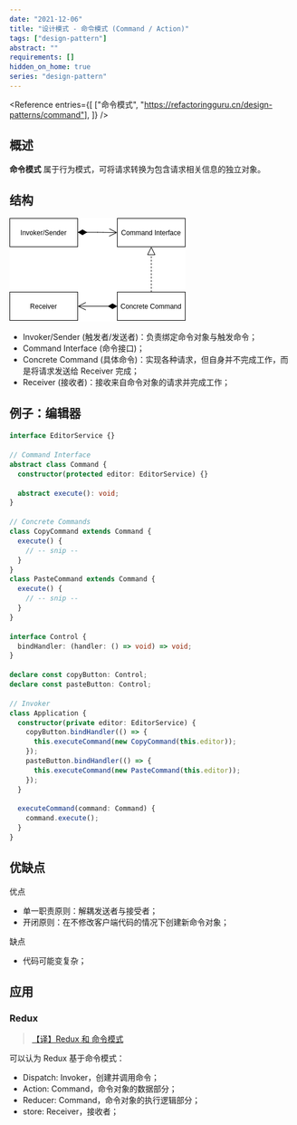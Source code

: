 ```yaml
---
date: "2021-12-06"
title: "设计模式 - 命令模式 (Command / Action)"
tags: ["design-pattern"]
abstract: ""
requirements: []
hidden_on_home: true
series: "design-pattern"
---
```


<Reference
entries={[
["命令模式", "https://refactoringguru.cn/design-patterns/command"],
]}
/>

## 概述

**命令模式** 属于行为模式，可将请求转换为包含请求相关信息的独立对象。

## 结构

![](./struct.png)

- Invoker/Sender (触发者/发送者)：负责绑定命令对象与触发命令；
- Command Interface (命令接口)；
- Concrete Command (具体命令)：实现各种请求，但自身并不完成工作，而是将请求发送给 Receiver 完成；
- Receiver (接收者)：接收来自命令对象的请求并完成工作；

## 例子：编辑器

```ts
interface EditorService {}

// Command Interface
abstract class Command {
  constructor(protected editor: EditorService) {}

  abstract execute(): void;
}

// Concrete Commands
class CopyCommand extends Command {
  execute() {
    // -- snip --
  }
}
class PasteCommand extends Command {
  execute() {
    // -- snip --
  }
}

interface Control {
  bindHandler: (handler: () => void) => void;
}

declare const copyButton: Control;
declare const pasteButton: Control;

// Invoker
class Application {
  constructor(private editor: EditorService) {
    copyButton.bindHandler(() => {
      this.executeCommand(new CopyCommand(this.editor));
    });
    pasteButton.bindHandler(() => {
      this.executeCommand(new PasteCommand(this.editor));
    });
  }

  executeCommand(command: Command) {
    command.execute();
  }
}
```

## 优缺点

优点

- 单一职责原则：解耦发送者与接受者；
- 开闭原则：在不修改客户端代码的情况下创建新命令对象；

缺点

- 代码可能变复杂；

## 应用

### Redux

> [【译】Redux 和 命令模式](https://blog.jimmylv.info/2016-04-19-redux-and-the-command-pattern/)

可以认为 Redux 基于命令模式：

- Dispatch: Invoker，创建并调用命令；
- Action: Command，命令对象的数据部分；
- Reducer: Command，命令对象的执行逻辑部分；
- store: Receiver，接收者；

